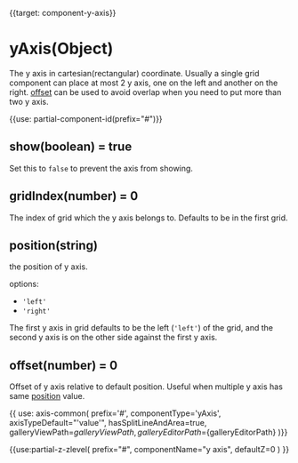 
{{target: component-y-axis}}

# yAxis(Object)

The y axis in cartesian(rectangular) coordinate. Usually a single grid component can place at most 2 y axis, one on the left and another on the right. [offset](~yAxis.offset) can be used to avoid overlap when you need to put more than two y axis.


{{use: partial-component-id(prefix="#")}}

## show(boolean) = true

Set this to `false` to prevent the axis from showing.

## gridIndex(number) = 0

The index of grid which the y axis belongs to. Defaults to be in the first grid.

## position(string)

the position of y axis.

options:
+ `'left'`
+ `'right'`

The first y axis in grid defaults to be the left (`'left'`)  of the grid, and the second y axis is on the other side against the first y axis.

## offset(number) = 0

Offset of y axis relative to default position. Useful when multiple y axis has same [position](~yAxis.position) value.

{{ use: axis-common(
    prefix='#',
    componentType='yAxis',
    axisTypeDefault="'value'",
    hasSplitLineAndArea=true,
    galleryViewPath=${galleryViewPath},
    galleryEditorPath=${galleryEditorPath}
)}}

{{use:partial-z-zlevel(
    prefix="#",
    componentName="y axis",
    defaultZ=0
) }}
